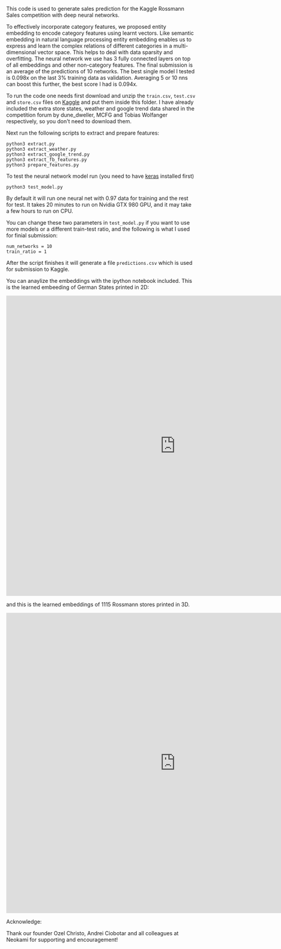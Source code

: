 This code is used to generate sales prediction for the Kaggle Rossmann Sales competition with deep neural networks.

To effectively incorporate category features, we proposed entity embedding to encode category features using learnt vectors. Like semantic embedding in natural language processing entity embedding enables us to express and learn the complex relations of different categories in a multi-dimensional vector space. This helps to deal with data sparsity and overfitting. The neural network we use has 3 fully connected layers on top of all embeddings and other non-category features. The final submission is an average of the predictions of 10 networks. The best single model I tested is 0.098x on the last 3% training data as validation. Averaging 5 or 10 nns can boost this further, the best score I had is 0.094x.

To run the code one needs first download and unzip the `train.csv`, `test.csv` and `store.csv` files on [Kaggle](https://www.kaggle.com/c/rossmann-store-sales/data) and put them inside this folder. I have already included the extra store states, weather and google trend data shared in the competition forum by dune_dweller, MCFG and Tobias Wolfanger respectively, so you don't need to download them.

Next run the following scripts to extract and prepare features:

```
python3 extract.py
python3 extract_weather.py
python3 extract_google_trend.py
python3 extract_fb_features.py
python3 prepare_features.py
``` 

To test the neural network model run (you need to have [keras](https://github.com/fchollet/keras) installed first)

```
python3 test_model.py
```

By default it will run one neural net with 0.97 data for training and the rest for test. It takes 20 minutes to run on Nvidia GTX 980 GPU, and it may take a few hours to run on CPU. 

You can change these two parameters in `test_model.py` if you want to use more models or a different train-test ratio, and the following is what I used for finial submission:

```
num_networks = 10
train_ratio = 1
```

After the script finishes it will generate a file `predictions.csv` which is used for submission to Kaggle.

You can anaylize the embeddings with the ipython notebook included. This is the learned embeeding of German States printed in 2D:

<iframe width="900" height="800" frameborder="0" scrolling="no" src="https://plot.ly/~entron/0.embed"></iframe>

and this is the learned embeddings of 1115 Rossmann stores printed in 3D.

<iframe width="900" height="800" frameborder="0" scrolling="no" src="https://plot.ly/~entron/2.embed"></iframe>

Acknowledge:

Thank our founder Ozel Christo, Andrei Ciobotar and all colleagues at Neokami for supporting and encouragement! 
